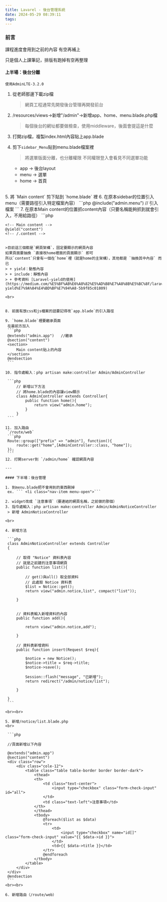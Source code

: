 ```yaml
---
title: Lavarel - 後台管理系統
date: 2024-05-29 08:39:11
tags:
---
```


### 前言

課程進度會用到之前的內容
有空再補上

只是個人上課筆記，排版有跑掉有空再整理

<!-- more -->

#### 上半場：後台分離

`使用AdminLTE-3.2.0`

1. 從老師那邊下載zip檔
    > 網頁工程通常先開發後台管理再開發前台

2. /resources/views->新增"/admin"->新增app、home、menu.blade.php檔
     >每個後台的網址都要做檢查，使用middleware，後面會提這是什麼

3. 打開zip檔，複製index.html內容貼上app.blade
4. 剪下`sidebar_Menu`貼到menu.blade檔案裡
   > 將選單版面分離，也分離權限
   不同權限登入會看見不同選單功能

   + app    -> 後台layout
   + menu   -> 選單
   + home   -> 首頁
  <br>
5. 將 `Main content` 剪下貼到 `home.blade` 裡
6. 在原本sidebar的位置引入menu（需要路徑引入特定檔案內容）
   ```php
    <!-- Sidebar Menu -->
    @include("admin.menu")      // 引入檔案
    <!-- /.sidebar-menu -->
   ```
7. 在原本Main content的位置抓content內容（只要名稱能夠抓到就會引入，不用給路徑）
   ```php

    <!-- Main content -->
    @yield("content")
    <!-- /.content -->
   ```

   >目前這三個都是`網頁架構`，固定要顯示的網頁內容
   如果頁面要抽換 `直接改home裡面的頁面顯示` 即可
   所以`content`只會有一個在`home`裡（就是home的主架構），其他都是 `抽換其中內容` 而已
   > + yield：動態內容
   > + include：靜態內容
   > + 參考資料 [Laravel-yield的使用](https://medium.com/%E5%BF%AB%E6%A8%82%E5%AD%B8%E7%A8%8B%E5%BC%8F/laravel-yield%E7%9A%84%E4%BD%BF%E7%94%A8-5b9f85c01809)

   <br>


8. 前面有放css和js檔案的話要記得改`app.blade`的引入路徑

9. `home.blade`裡要繼承頁面
    在最前方加入
    ```php
    @extends("admin.app")   //繼承
    @section("content")
    <section>
        Main content貼上的內容
    </section>
    @endsection
    ```

10. 指令處輸入：php artisan make:controller Admin/AdminController

    ```php
        // 新增以下方法
        // 將home.blade的內容讓view顯示
        class AdminController extends Controller{
            public function home(){
                return view("admin.home");
            }
        }
    ```

11. 加入路由
    `/route/web`
    ```php
    Route::group(["prefix" => "admin"], function(){
        route::get("home",[AdminController::class, "home"]);
    });
    ```
12. 打開server到 `/admin/home` 確認網頁內容

---

#### 下半場：後台管理

1. 到menu.blade把不會用到的東西刪掉
    ex. ``` <li class="nav-item menu-open">```

2. widget改成 `注意事項`（要連結的網頁名稱，之前做的那個）
3. 指令處輸入：php artisan make:controller Admin/AdminNoticeController
    > 新增 AdminNoticeController

<br>

4. 新增方法

    ```php
    class AdminNoticeController extends Controller
    {   
        
        // 取得 "Notice" 資料表內容
        // 就是之前建的注意事項網頁
        public function list(){

            // get()與all() 取全部資料
            // 此處取 Notice 資料表
            $list = Notice::get();
            return view("admin.notice,list", compact("list"));

        }


        // 資料表輸入新增資料的內容
        public function add(){

            return view("admin.notice,add");

        }

        // 資料表新增資料
        public function insert(Request $req){

            $notice = new Notice();
            $notice->title = $req->title;
            $notice->save();

            Session::flash("message", "已新增");
            return redirect("/admin/notice/list");

        }

    }
    ```

<br><br>

5. 新增/notice/list.blade.php
   <br>

    ```php

    //頁面新增以下內容

    @extends("admin.app")
    @section("content")
    <div class="row">
        <div class="cole-12">
            <table class="table table-border border border-dark">
                <thead>
                <th>
                    <td class="text-center">
                        <input type="checkbox" class="form-check-input" id="all">
                    </td>
                    <td class="text-left">注意事項</td>
                </th>
                </thead>
                <tbody>
                    @foreach($list as $data)
                    <tr>
                        <td>
                            <input type="checkbox" name="id[]" class="form-check-input" value="{{ $data->id }}">
                        </td>
                        <td>{{ $data->title }}</td>
                    </tr>
                    @endforeach
                </tbody>
            </table>
        </div>
    </div>
    @endsection
    ```
<br><br>

6. 新增路由（/route/web）


